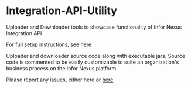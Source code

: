 # Integration-API-Utility
Uploader and Downloader tools to showcase functionality of Infor Nexus Integration API

For full setup instructions, see [here](https://developer.infornexus.com/blog/integration-api-tool)

Uploader and downloader source code along with executable jars. Source code is commented to be easily 
customizable to suite an organization's business process on the Infor Nexus platform.

Please report any issues, either here or [here](https://developer.infornexus.com/user/ask-an-evangelist)

